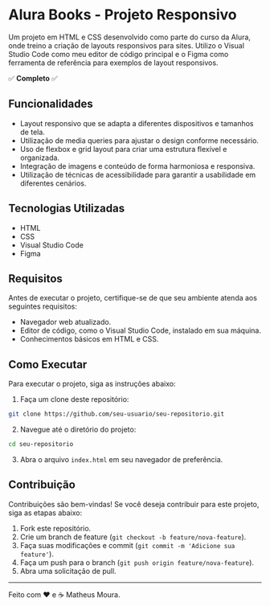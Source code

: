 # Alura Books - Projeto Responsivo

Um projeto em HTML e CSS desenvolvido como parte do curso da Alura, onde treino a criação de layouts responsivos para sites. Utilizo o Visual Studio Code como meu editor de código principal e o Figma como ferramenta de referência para exemplos de layout responsivos.

✅ **Completo** ✅

## Funcionalidades

- Layout responsivo que se adapta a diferentes dispositivos e tamanhos de tela.
- Utilização de media queries para ajustar o design conforme necessário.
- Uso de flexbox e grid layout para criar uma estrutura flexível e organizada.
- Integração de imagens e conteúdo de forma harmoniosa e responsiva.
- Utilização de técnicas de acessibilidade para garantir a usabilidade em diferentes cenários.

## Tecnologias Utilizadas

- HTML
- CSS
- Visual Studio Code
- Figma

## Requisitos

Antes de executar o projeto, certifique-se de que seu ambiente atenda aos seguintes requisitos:

- Navegador web atualizado.
- Editor de código, como o Visual Studio Code, instalado em sua máquina.
- Conhecimentos básicos em HTML e CSS.

## Como Executar

Para executar o projeto, siga as instruções abaixo:

1. Faça um clone deste repositório:

```bash
git clone https://github.com/seu-usuario/seu-repositorio.git
```

2. Navegue até o diretório do projeto:

```bash
cd seu-repositorio
```

3. Abra o arquivo `index.html` em seu navegador de preferência.

## Contribuição

Contribuições são bem-vindas! Se você deseja contribuir para este projeto, siga as etapas abaixo:

1. Fork este repositório.
2. Crie um branch de feature (`git checkout -b feature/nova-feature`).
3. Faça suas modificações e commit (`git commit -m 'Adicione sua feature'`).
4. Faça um push para o branch (`git push origin feature/nova-feature`).
5. Abra uma solicitação de pull.

---

Feito com ❤️ e ☕ Matheus Moura.
